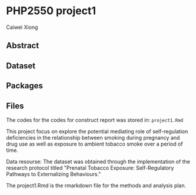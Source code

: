 #  PHP2550 project1

Caiwei Xiong 

## Abstract 



## Dataset


## Packages

## Files

The codes for the codes for construct report was stored in: `project1.Rmd`


This project focus on explore the potential mediating role of self-regulation deficiencies in the relationship between smoking during pregnancy and drug use as well as exposure to ambient tobacco smoke over a period of time.


Data resourse: The dataset was obtained through the implementation of the research protocol titled "Prenatal Tobacco Exposure: Self-Regulatory Pathways to Externalizing Behaviours." 


The project1.Rmd is the rmarkdown file for the methods and analysis plan.
